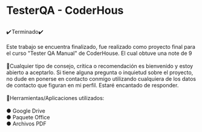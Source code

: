 <h1 align="left">TesterQA - CoderHous</h1>

###

<h2 align="left"></h2>

###

<p align="left">✔️ Terminado✔️ <br><br>Este trabajo se encuentra finalizado, fue realizado como proyecto final para el curso "Tester QA Manual" de CoderHouse. El cual obtuve una note de 9<br><br>📝Cualquier tipo de consejo, crítica o recomendación es bienvenido y estoy abierto a aceptarlo. Si tiene alguna pregunta o inquietud sobre el proyecto, no dude en ponerse en contacto conmigo utilizando cualquiera de los datos de contacto que figuran en mi perfil. Estaré encantado de responder.<br><br>🔧Herramientas/Aplicaciones utilizados:<br><br>● Google Drive<br>● Paquete Office<br>● Archivos PDF</p>

###

<h2 align="left"></h2>

###

<p align="left"></p>

###

<h2 align="left"></h2>

###

<div align="left">
</div>

###
